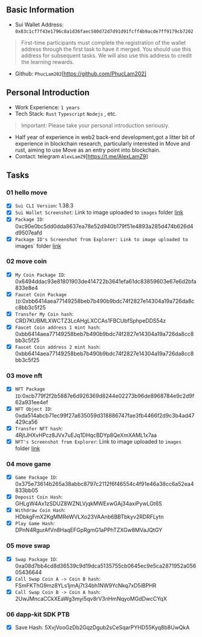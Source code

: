 ## Basic Information
- Sui Wallet Address: `0x83c1cf7f43e1796c8a1d36faec580d72d7d91d91fcff4b9acde7ff9179cb7202`
> First-time participants must complete the registration of the wallet address through the first task to have it merged. You should use this address for subsequent tasks. We will also use this address to credit the learning rewards.
- Github: `PhucLam202`[https://github.com/PhucLam202]

## Personal Introduction
- Work Experience: `1 years`
- Tech Stack: `Rust` `Typescript` `Nodejs` , etc.
> Important: Please take your personal introduction seriously.
- Half year of experience in web2 back-end development,got a litter bit of experience in blockchain research, particularly interested in Move and rust, aiming to use Move as an entry point into blockchain.
- Contact: telegram `AlexLamZ9`[https://t.me/AlexLamZ9]

## Tasks

### 01 hello move
- [x] `Sui CLI Version`: 1.38.3
- [x] `Sui Wallet Screenshot`: Link to image uploaded to `images` folder [link](./images/task1_wallet_address.png)
- [x] `Package ID`: 0xc90e0bc5dd0dda8637ea78e52d940b179f51e4893a285d474b626d4d9507eafd
- [x] `Package ID's Screenshot from Explorer: Link to image uploaded to `images` folder [link](./images/task1_packageId.png)

### 02 move coin
- [x] `My Coin Package ID`: 0x6494ddac93e81801903de414722b3641efa61dc83859603e67e6d2bfa833e8e4
- [x] `Faucet Coin Package ID`:0xbb6414aea77149258beb7b490b9bdc74f2827e14304a19a726da8cc8bb3c5f25
- [x] `Transfer My Coin hash`: CRD7KUBMLXWCTZ3LcAHgLXCCAs1FBCUbfSphpeDDS54z
- [x] `Faucet Coin address 1 mint hash`: 0xbb6414aea77149258beb7b490b9bdc74f2827e14304a19a726da8cc8bb3c5f25
- [x] `Faucet Coin address 2 mint hash`: 0xbb6414aea77149258beb7b490b9bdc74f2827e14304a19a726da8cc8bb3c5f25

### 03 move nft
- [x] `NFT Package ID`:0xcb779f2f2b5887e6d926369d8244e02273b96de8968784e9c2d9f62a931ee4ef
- [x] `NFT Object ID`: 0xda514abcb71ec99f27a635059d318886747fae3fb4466f2d9c3b4ad47429ca56
- [x] `Transfer NFT hash`: 4RjtJHXvHPcz8JVx7uEJq1DHqcBDYp8QeXmXAML1x7aa
- [x] `NFT's Screenshot from Explorer`: Link to image uploaded to `images` folder [link](./images/task3_NFT.png)

### 04 move game
- [x] `Game Package ID`: 0x375e73614b265a38abbc8797c2112f6f46554c4f91e46a38cc6a52ea4833bb05
- [x] `Deposit Coin Hash`: GHLgW4Ax1zSDUZ8WZNLVjqkMWExwGAj34axiPywLGt6S
- [x] `Withdraw Coin Hash`: HDbkgFmX2KgMMReWVLXo23VAAnb6BBTbkyv2RDRFLytn
- [x] `Play Game Hash`: DPnN4RgurAfVn8HaqEFGpRgmG1aPPhTZXGw8MVaJQtGY

### 05 move swap
- [x] `Swap Package ID`: 0xa08d7bb4cd8d36539c9d19dca5135755cb0645ec9e5ca2871952a05605436644
- [x] `Call Swap Coin A -> Coin B hash`: FSmFKThG9mz8YLs1jmAj7t34bh1NW9YcNkq7xD5iBPHR
- [x] `Call Swap Coin B -> Coin A hash`: 2UwJMncaCCkXEaWg3myi5qv8rV3nHmNqyoMGdDwcCYqX

### 06 dapp-kit SDK PTB
- [x] Save Hash: 5XvjVooGzDb2GqzDgub2sCeSqarPYHD55Kyq8b8UwQkA
